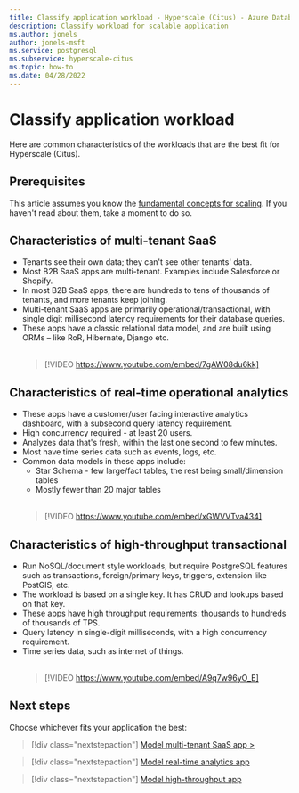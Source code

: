 ```yaml
---
title: Classify application workload - Hyperscale (Citus) - Azure Database for PostgreSQL
description: Classify workload for scalable application
ms.author: jonels
author: jonels-msft
ms.service: postgresql
ms.subservice: hyperscale-citus
ms.topic: how-to
ms.date: 04/28/2022
---
```


# Classify application workload

Here are common characteristics of the workloads that are the best fit for
Hyperscale (Citus).

## Prerequisites

This article assumes you know the [fundamental concepts for
scaling](howto-build-scalable-apps-concepts.md). If you haven't read about
them, take a moment to do so.

## Characteristics of multi-tenant SaaS

* Tenants see their own data; they can't see other tenants' data.
* Most B2B SaaS apps are multi-tenant. Examples include Salesforce or Shopify.
* In most B2B SaaS apps, there are hundreds to tens of thousands of tenants, and
  more tenants keep joining.
* Multi-tenant SaaS apps are primarily operational/transactional, with single
  digit millisecond latency requirements for their database queries.
* These apps have a classic relational data model, and are built using ORMs –
  like RoR, Hibernate, Django etc.
  <br><br>
  > [!VIDEO https://www.youtube.com/embed/7gAW08du6kk]

## Characteristics of real-time operational analytics

* These apps have a customer/user facing interactive analytics dashboard, with
  a subsecond query latency requirement.
* High concurrency required - at least 20 users.
* Analyzes data that's fresh, within the last one second to few minutes.
* Most have time series data such as events, logs, etc.
* Common data models in these apps include:
	* Star Schema - few large/fact tables, the rest being small/dimension tables
	* Mostly fewer than 20 major tables
  <br><br>
  > [!VIDEO https://www.youtube.com/embed/xGWVVTva434]

## Characteristics of high-throughput transactional

* Run NoSQL/document style workloads, but require PostgreSQL features such as
  transactions, foreign/primary keys, triggers, extension like PostGIS, etc.
* The workload is based on a single key. It has CRUD and lookups based on that
  key.
* These apps have high throughput requirements: thousands to hundreds of thousands of
  TPS.
* Query latency in single-digit milliseconds, with a high concurrency
  requirement.
* Time series data, such as internet of things.
  <br><br>
  > [!VIDEO https://www.youtube.com/embed/A9q7w96yO_E]

## Next steps

Choose whichever fits your application the best:

> [!div class="nextstepaction"]
> [Model multi-tenant SaaS app >](howto-build-scalable-apps-model-multi-tenant.md)

> [!div class="nextstepaction"]
> [Model real-time analytics app](howto-build-scalable-apps-model-real-time.md)

> [!div class="nextstepaction"]
> [Model high-throughput app](howto-build-scalable-apps-model-high-throughput.md)
